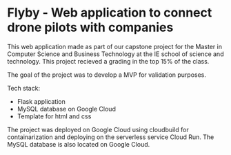 # Flyby - Web application to connect drone pilots with companies

This web application made as part of our capstone project for the Master in Computer Science and Business Technology at the IE school of science and technology. This project recieved a grading in the top 15% of the class. 

The goal of the project was to develop a MVP for validation purposes. 

Tech stack:
- Flask application
- MySQL database on Google Cloud
- Template for html and css 

The project was deployed on Google Cloud using cloudbuild for containarization and deploying on the serverless service Cloud Run. The MySQL database is also located on Google Cloud. 

